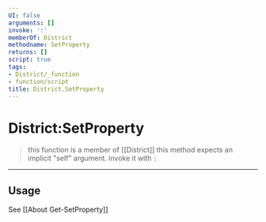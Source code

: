 ```yaml
---
UI: false
arguments: []
invoke: ':'
memberOf: District
methodname: SetProperty
returns: []
script: true
tags:
- District/_function
- function/script
title: District.SetProperty
---
```

# District:SetProperty
> this function is a member of [[District]]
> this method expects an implicit "self" argument. invoke it with `:`
-----
## Usage
See [[About Get-SetProperty]]
